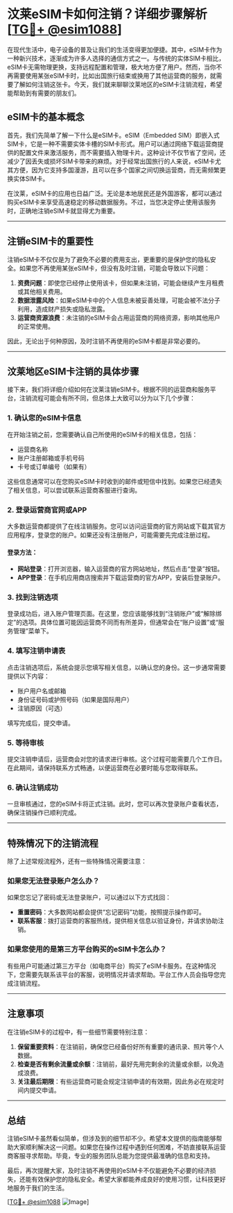 # 汶莱eSIM卡如何注销？详细步骤解析[[TG💪+ @esim1088](https://t.me/s/esim1088)]

在现代生活中，电子设备的普及让我们的生活变得更加便捷。其中，eSIM卡作为一种新兴技术，逐渐成为许多人选择的通信方式之一。与传统的实体SIM卡相比，eSIM卡无需物理更换，支持远程配置和管理，极大地方便了用户。然而，当你不再需要使用某张eSIM卡时，比如出国旅行结束或换用了其他运营商的服务，就需要了解如何注销这张卡。今天，我们就来聊聊汶莱地区的eSIM卡注销流程，希望能帮助到有需要的朋友们。

## eSIM卡的基本概念

首先，我们先简单了解一下什么是eSIM卡。eSIM（Embedded SIM）即嵌入式SIM卡，它是一种不需要实体卡槽的SIM卡形式。用户可以通过网络下载运营商提供的配置文件来激活服务，而不需要插入物理卡片。这种设计不仅节省了空间，还减少了因丢失或损坏SIM卡带来的麻烦。对于经常出国旅行的人来说，eSIM卡尤其方便，因为它支持多国漫游，且可以在多个国家之间切换运营商，而无需频繁更换实体SIM卡。

在汶莱，eSIM卡的应用也日益广泛。无论是本地居民还是外国游客，都可以通过购买eSIM卡来享受高速稳定的移动数据服务。不过，当您决定停止使用该服务时，正确地注销eSIM卡就显得尤为重要。

---

## 注销eSIM卡的重要性

注销eSIM卡不仅仅是为了避免不必要的费用支出，更重要的是保护您的隐私安全。如果您不再使用某张eSIM卡，但没有及时注销，可能会导致以下问题：

1. **资费问题**：即使您已经停止使用该卡，但如果未注销，可能会继续产生月租费或其他相关费用。
2. **数据泄露风险**：如果eSIM卡中的个人信息未被妥善处理，可能会被不法分子利用，造成财产损失或隐私泄露。
3. **运营商资源浪费**：未注销的eSIM卡会占用运营商的网络资源，影响其他用户的正常使用。

因此，无论出于何种原因，及时注销不再使用的eSIM卡都是非常必要的。

---

## 汶莱地区eSIM卡注销的具体步骤

接下来，我们将详细介绍如何在汶莱注销eSIM卡。根据不同的运营商和服务平台，注销流程可能会有所不同，但总体上大致可以分为以下几个步骤：

### 1. 确认您的eSIM卡信息

在开始注销之前，您需要确认自己所使用的eSIM卡的相关信息，包括：
- 运营商名称
- 账户注册邮箱或手机号码
- 卡号或订单编号（如果有）

这些信息通常可以在您购买eSIM卡时收到的邮件或短信中找到。如果您已经遗失了相关信息，可以尝试联系运营商客服进行查询。

### 2. 登录运营商官网或APP

大多数运营商都提供了在线注销服务。您可以访问运营商的官方网站或下载其官方应用程序，登录您的账户。如果还没有注册账户，可能需要先完成注册过程。

#### 登录方法：
- **网站登录**：打开浏览器，输入运营商的官方网站地址，然后点击“登录”按钮。
- **APP登录**：在手机应用商店搜索并下载运营商的官方APP，安装后登录账户。

### 3. 找到注销选项

登录成功后，进入账户管理页面。在这里，您应该能够找到“注销账户”或“解除绑定”的选项。具体位置可能因运营商不同而有所差异，但通常会在“账户设置”或“服务管理”菜单下。

### 4. 填写注销申请表

点击注销选项后，系统会提示您填写相关信息，以确认您的身份。这一步通常需要提供以下内容：
- 账户用户名或邮箱
- 身份证号码或护照号码（如果是国际用户）
- 注销原因（可选）

填写完成后，提交申请。

### 5. 等待审核

提交注销申请后，运营商会对您的请求进行审核。这个过程可能需要几个工作日。在此期间，请保持联系方式畅通，以便运营商在必要时能与您取得联系。

### 6. 确认注销成功

一旦审核通过，您的eSIM卡将正式注销。此时，您可以再次登录账户查看状态，确保注销操作已顺利完成。

---

## 特殊情况下的注销流程

除了上述常规流程外，还有一些特殊情况需要注意：

### 如果您无法登录账户怎么办？

如果您忘记了密码或无法登录账户，可以通过以下方式找回：
- **重置密码**：大多数网站都会提供“忘记密码”功能，按照提示操作即可。
- **联系客服**：拨打运营商的客服热线，提供相关信息以验证身份，并请求协助注销。

### 如果您使用的是第三方平台购买的eSIM卡怎么办？

有些用户可能通过第三方平台（如电商平台）购买了eSIM卡服务。在这种情况下，您需要先联系该平台的客服，说明情况并请求帮助。平台工作人员会指导您完成注销流程。

---

## 注意事项

在注销eSIM卡的过程中，有一些细节需要特别注意：

1. **保留重要资料**：在注销前，确保您已经备份好所有重要的通讯录、照片等个人数据。
2. **检查是否有剩余流量或余额**：注销前，最好先用完剩余的流量或余额，以免造成浪费。
3. **关注最后期限**：有些运营商可能会规定注销申请的有效期，因此务必在规定时间内提交申请。

---

## 总结

注销eSIM卡虽然看似简单，但涉及到的细节却不少。希望本文提供的指南能够帮助大家顺利解决这一问题。如果您在操作过程中遇到任何困难，不妨直接联系运营商客服寻求帮助。毕竟，专业的服务团队总能为您提供最准确的信息和支持。

最后，再次提醒大家，及时注销不再使用的eSIM卡不仅能避免不必要的经济损失，还能有效保护您的隐私安全。希望大家都能养成良好的使用习惯，让科技更好地服务于我们的生活。

[[TG💪+ @esim1088](https://t.me/s/esim1088) ![Image](https://i.postimg.cc/4NQfJmqS/Snipaste-2025-05-13-00-14-12.png)]